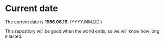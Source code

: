 # Current date

The current date is **1986.06.16.** (YYYY.MM.DD.)

This repository will be good when the world ends, so we will know how long it lasted.